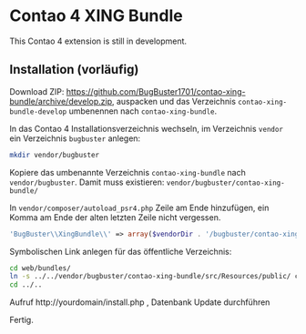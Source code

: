 # Contao 4 XING Bundle

This Contao 4 extension is still in development.

## Installation (vorläufig)

Download ZIP: https://github.com/BugBuster1701/contao-xing-bundle/archive/develop.zip,
auspacken und das Verzeichnis `contao-xing-bundle-develop` umbenennen nach `contao-xing-bundle`.

In das Contao 4 Installationsverzeichnis wechseln, im Verzeichnis `vendor` ein Verzeichnis `bugbuster` anlegen:

```bash
mkdir vendor/bugbuster
```

Kopiere das umbenannte Verzeichnis `contao-xing-bundle` nach `vendor/bugbuster`.
Damit muss existieren: `vendor/bugbuster/contao-xing-bundle/`

In `vendor/composer/autoload_psr4.php`
Zeile am Ende hinzufügen, ein Komma am Ende der alten letzten Zeile nicht vergessen.

```php
'BugBuster\\XingBundle\\' => array($vendorDir . '/bugbuster/contao-xing-bundle/src')
```

Symbolischen Link anlegen für das öffentliche Verzeichnis:

```bash
cd web/bundles/
ln -s ../../vendor/bugbuster/contao-xing-bundle/src/Resources/public/ contaoxing
cd ../..
```

Aufruf http://yourdomain/install.php , Datenbank Update durchführen

Fertig.

